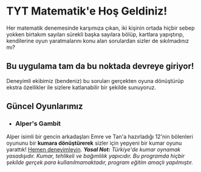 ﻿# TYT Matematik'e Hoş Geldiniz!
 Her matematik denemesinde karşımıza çıkan, iki kişinin ortada hiçbir sebep yokken birtakım sayıları sürekli başka sayılara bölüp, kartlara yapıştırıp, kendilerine oyun yaratmalarını konu alan sorulardan sizler de sıkılmadınız mı?


## Bu uygulama tam da bu noktada devreye giriyor!
 Deneyimli ekibimiz (bendeniz) bu soruları gerçekten oyuna dönüştürüp ekstra özellikler ile sizlere katlanabilir bir şekilde sunuyoruz.

## Güncel Oyunlarımız
- ### Alper's Gambit
 Alper isimli bir gencin arkadaşları Emre ve Tan'a hazırladığı 12'nin bölenleri oyununu bir **kumara dönüştürerek** sizler için yepyeni bir kumar oyunu yarattık! [Hemen deneyimleyin](https://github.com/fehmikartal/TytMatematik/blob/main/Alper's%20Gambit/twelve.py).
***Yasal Not:** Türkiye'de kumar oynamak yasadışıdır. Kumar, tehlikeli ve bağımlılık yapıcıdır. Bu programda hiçbir şekilde gerçek para kullanılmamaktadır, program eğitim amaçlı yapılmıştır.*
